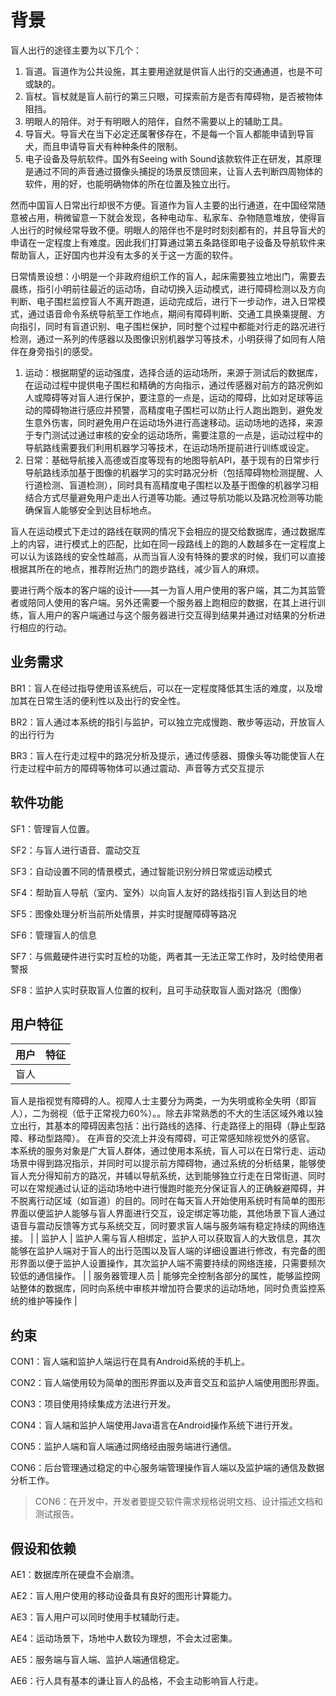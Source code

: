 ﻿# 背景

盲人出行的途径主要为以下几个：

1. 盲道。盲道作为公共设施，其主要用途就是供盲人出行的交通通道，也是不可或缺的。
2. 盲杖。盲杖就是盲人前行的第三只眼，可探索前方是否有障碍物，是否被物体阻挡。
3. 明眼人的陪伴。对于有明眼人的陪伴，自然不需要以上的辅助工具。
4. 导盲犬。导盲犬在当下必定还属奢侈存在，不是每一个盲人都能申请到导盲犬，而且申请导盲犬有种种条件的限制。
5. 电子设备及导航软件。国外有Seeing with Sound该款软件正在研发，其原理是通过不同的声音通过摄像头捕捉的场景反馈回来，让盲人去判断四周物体的软件，用的好，也能明确物体的所在位置及独立出行。

然而中国盲人日常出行却很不方便。盲道作为盲人主要的出行通道，在中国经常随意被占用，稍微留意一下就会发现，各种电动车、私家车、杂物随意堆放，使得盲人出行的时候经常导致不便。明眼人的陪伴也不是时时刻刻都有的，并且导盲犬的申请在一定程度上有难度。因此我们打算通过第五条路径即电子设备及导航软件来帮助盲人，正好国内也并没有太多的关于这一方面的软件。



日常情景设想：小明是一个非政府组织工作的盲人，起床需要独立地出门，需要去晨练，指引小明前往最近的运动场，自动切换入运动模式，进行障碍检测以及方向判断、电子围栏监控盲人不离开跑道，运动完成后，进行下一步动作，进入日常模式，通过语音命令系统导航至工作地点，期间有障碍判断、交通工具换乘提醒、方向指引，同时有盲道识别、电子围栏保护，同时整个过程中都能对行走的路况进行检测，通过一系列的传感器以及图像识别机器学习等技术，小明获得了如同有人陪伴在身旁指引的感受。

1. 运动：根据期望的运动强度，选择合适的运动场所，来源于测试后的数据库，在运动过程中提供电子围栏和精确的方向指示，通过传感器对前方的路况例如人或障碍等对盲人进行保护，要注意的一点是，运动的障碍，比如对足球等运动的障碍物进行感应并预警，高精度电子围栏可以防止行人跑出跑到，避免发生意外伤害，同时避免用户在运动场外进行高速移动。运动场地的选择，来源于专门测试过通过审核的安全的运动场所，需要注意的一点是，运动过程中的导航路线需要我们利用机器学习等技术，在运动场所提前进行训练或设定。
2. 日常：基础导航接入高德或百度等现有的地图导航API，基于现有的日常步行导航路线添加基于图像的机器学习的实时路况分析（包括障碍物检测提醒、人行道检测、盲道检测），同时具有高精度电子围栏以及基于图像的机器学习相结合方式尽量避免用户走出人行道等功能。通过导航功能以及路况检测等功能确保盲人能够安全到达目标地点。

盲人在运动模式下走过的路线在联网的情况下会相应的提交给数据库，通过数据库上的内容，进行模式上的匹配，比如在同一段路线上的跑的人数越多在一定程度上可以认为该路线的安全性越高，从而当盲人没有特殊的要求的时候，我们可以直接根据其所在的地点，推荐附近热门的跑步路线，减少盲人的麻烦。

要进行两个版本的客户端的设计——其一为盲人用户使用的客户端，其二为其监管者或陪同人使用的客户端。另外还需要一个服务器上跑相应的数据，在其上进行训练，盲人用户的客户端通过与这个服务器进行交互得到结果并通过对结果的分析进行相应的行动。



## 业务需求

BR1：盲人在经过指导使用该系统后，可以在一定程度降低其生活的难度，以及增加其在日常生活的便利性以及出行的安全性。

BR2：盲人通过本系统的指引与监护，可以独立完成慢跑、散步等运动，开放盲人的出行行为

BR3：盲人在行走过程中的路况分析及提示，通过传感器、摄像头等功能使盲人在行走过程中前方的障碍等物体可以通过震动、声音等方式交互提示

## 软件功能

SF1：管理盲人位置。

SF2：与盲人进行语音、震动交互

SF3：自动设置不同的情景模式，通过智能识别分辨日常或运动模式

SF4：帮助盲人导航（室内、室外）以向盲人友好的路线指引盲人到达目的地

SF5：图像处理分析当前所处情景，并实时提醒障碍等路况

SF6：管理盲人的信息

SF7：与佩戴硬件进行实时互检的功能，两者其一无法正常工作时，及时给使用者警报

SF8：监护人实时获取盲人位置的权利，且可手动获取盲人面对路况（图像）

## 用户特征

| 用户      | 特征                                       |
| ------- | ---------------------------------------- |
| 盲人      | 盲人是指视觉有障碍的人。视障人士主要分为两类，一为失明或称全失明（即盲人），二为弱视（低于正常视力60%）。。除去非常熟悉的不大的生活区域外难以独立出行，其基本的障碍因素包括：出行路线的选择、行走路径上的阻碍（静止型路障、移动型路障）。
在声音的交流上并没有障碍，可正常感知除视觉外的感官。
本系统的服务对象是广大盲人群体，通过使用本系统，盲人可以在日常行走、运动场景中得到路况指示，并同时可以提示前方障碍物，通过系统的分析结果，能够使盲人充分得知前方的路况，并辅以导航系统，达到能够独立行走在日常街道、同时可以在常规通过认证的运动场地中进行慢跑时能充分保证盲人的正确躲避障碍，并不脱离行动区域（如盲道）的目的。同时在每天盲人开始使用系统时有简单的图形界面以便监护人能够与盲人界面进行交互，设定绑定等功能，其他场景下盲人通过语音与震动反馈等方式与系统交互，同时要求盲人端与服务端有稳定持续的网络连接。 |
| 监护人     | 监护人需与盲人相绑定，监护人可以获取盲人的大致信息，其次能够在监护人端对于盲人的出行范围以及盲人端的详细设置进行修改，有完备的图形界面以便于监护人设置操作，其次监护人端不需要持续的网络连接，只需要频次较低的通信操作。 |
| 服务器管理人员 | 能够完全控制各部分的属性，能够监控网站整体的数据库，同时向系统中审核并增加符合要求的运动场地，同时负责监控系统的维护等操作 |

## 约束

CON1：盲人端和监护人端运行在具有Android系统的手机上。

CON2：盲人端使用较为简单的图形界面以及声音交互和监护人端使用图形界面。

CON3：项目使用持续集成方法进行开发。

CON4：盲人端和监护人端使用Java语言在Android操作系统下进行开发。

CON5：监护人端和盲人端通过网络经由服务端进行通信。

CON6：后台管理通过稳定的中心服务端管理操作盲人端以及监护端的通信及数据分析工作。

>  CON6：在开发中，开发者要提交软件需求规格说明文档、设计描述文档和测试报告。



## 假设和依赖

AE1：数据库所在硬盘不会崩溃。

AE2：盲人用户使用的移动设备具有良好的图形计算能力。

AE3：盲人用户可以同时使用手杖辅助行走。

AE4：运动场景下，场地中人数较为理想，不会太过密集。

AE5：服务端与盲人端、监护人端通信稳定。

AE6：行人具有基本的谦让盲人的品格，不会主动影响盲人行走。